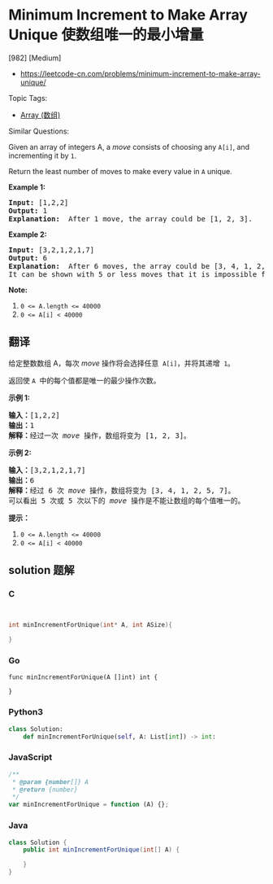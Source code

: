 # Minimum Increment to Make Array Unique 使数组唯一的最小增量

[982] [Medium]

- https://leetcode-cn.com/problems/minimum-increment-to-make-array-unique/

Topic Tags:

- [Array (数组)](https://leetcode-cn.com/tag/array/)

Similar Questions:

Given an array of integers A, a _move_ consists of choosing any `A[i]`, and incrementing it by `1`.

Return the least number of moves to make every value in `A` unique.

**Example 1:**

<pre><strong>Input: </strong><span id="example-input-1-1">[1,2,2]</span>
<strong>Output: </strong><span id="example-output-1">1</span>
<strong>Explanation: </strong> After 1 move, the array could be [1, 2, 3].
</pre>

**Example 2:**

<pre><strong>Input: </strong><span id="example-input-2-1">[3,2,1,2,1,7]</span>
<strong>Output: </strong><span id="example-output-2">6</span>
<strong>Explanation: </strong> After 6 moves, the array could be [3, 4, 1, 2, 5, 7].
It can be shown with 5 or less moves that it is impossible for the array to have all unique values.
</pre>

**Note:**

1.  `0 <= A.length <= 40000`
2.  `0 <= A[i] < 40000`

## 翻译

给定整数数组 A，每次 _move_ 操作将会选择任意  `A[i]`，并将其递增  `1`。

返回使 `A`  中的每个值都是唯一的最少操作次数。

**示例 1:**

<pre><strong>输入：</strong>[1,2,2]
<strong>输出：</strong>1
<strong>解释：</strong>经过一次 <em>move</em> 操作，数组将变为 [1, 2, 3]。</pre>

**示例 2:**

<pre><strong>输入：</strong>[3,2,1,2,1,7]
<strong>输出：</strong>6
<strong>解释：</strong>经过 6 次 <em>move</em> 操作，数组将变为 [3, 4, 1, 2, 5, 7]。
可以看出 5 次或 5 次以下的 <em>move</em> 操作是不能让数组的每个值唯一的。
</pre>

**提示：**

1.  `0 <= A.length <= 40000`
2.  `0 <= A[i] < 40000`

## solution 题解

### C

```c


int minIncrementForUnique(int* A, int ASize){

}


```

### Go

```golang
func minIncrementForUnique(A []int) int {

}
```

### Python3

```python
class Solution:
    def minIncrementForUnique(self, A: List[int]) -> int:

```

### JavaScript

```javascript
/**
 * @param {number[]} A
 * @return {number}
 */
var minIncrementForUnique = function (A) {};
```

### Java

```java
class Solution {
    public int minIncrementForUnique(int[] A) {

    }
}
```
